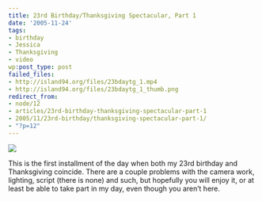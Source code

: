 ```yaml
---
title: 23rd Birthday/Thanksgiving Spectacular, Part 1
date: '2005-11-24'
tags:
- birthday
- Jessica
- Thanksgiving
- video
wp:post_type: post
failed_files:
- http://island94.org/files/23bdaytg_1.mp4
- http://island94.org/files/23bdaytg_1_thumb.png
redirect_from:
- node/12
- articles/23rd-birthday-thanksgiving-spectacular-part-1
- 2005/11/23rd-birthday/thanksgiving-spectacular-part-1/
- "?p=12"
---
```


[ ![](2005-11-24-23rd-BirthdayThanksgiving-Spectacular-Part-1/23bdaytg_1_thumb.png) ](https://island94.org/2005-11-24-23rd-BirthdayThanksgiving-Spectacular-Part-1/23bdaytg_1.mp4)

This is the first installment of the day when both my 23rd birthday and Thanksgiving coincide. There are a couple problems with the camera work, lighting, script (there is none) and such, but hopefully you will enjoy it, or at least be able to take part in my day, even though you aren’t here.
